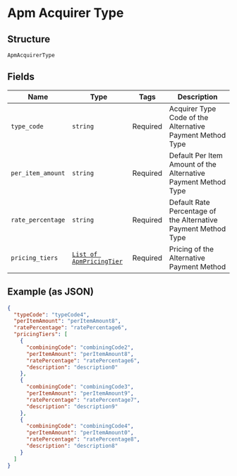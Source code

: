
# Apm Acquirer Type

## Structure

`ApmAcquirerType`

## Fields

| Name | Type | Tags | Description |
|  --- | --- | --- | --- |
| `type_code` | `string` | Required | Acquirer Type Code of the Alternative Payment Method Type |
| `per_item_amount` | `string` | Required | Default Per Item Amount of the Alternative Payment Method Type |
| `rate_percentage` | `string` | Required | Default Rate Percentage of the Alternative Payment Method Type |
| `pricing_tiers` | [`List of ApmPricingTier`](../../doc/models/apm-pricing-tier.md) | Required | Pricing of the Alternative Payment Method |

## Example (as JSON)

```json
{
  "typeCode": "typeCode4",
  "perItemAmount": "perItemAmount8",
  "ratePercentage": "ratePercentage6",
  "pricingTiers": [
    {
      "combiningCode": "combiningCode2",
      "perItemAmount": "perItemAmount8",
      "ratePercentage": "ratePercentage6",
      "description": "description0"
    },
    {
      "combiningCode": "combiningCode3",
      "perItemAmount": "perItemAmount9",
      "ratePercentage": "ratePercentage7",
      "description": "description9"
    },
    {
      "combiningCode": "combiningCode4",
      "perItemAmount": "perItemAmount0",
      "ratePercentage": "ratePercentage8",
      "description": "description8"
    }
  ]
}
```


